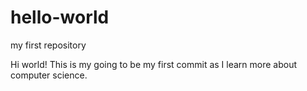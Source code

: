 # hello-world
my first repository

Hi world!
This is my going to be my first commit as I learn more about computer science.
